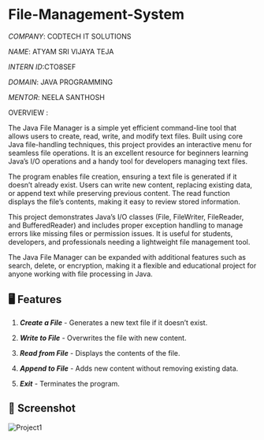 # File-Management-System
*COMPANY*: CODTECH IT SOLUTIONS

*NAME*: ATYAM SRI VIJAYA TEJA

*INTERN ID*:CTO8SEF

*DOMAIN*: JAVA PROGRAMMING

*MENTOR*: NEELA SANTHOSH

OVERVIEW :

The Java File Manager is a simple yet efficient command-line tool that allows users to create, read, write, and modify text files. Built using core Java file-handling techniques, this project provides an interactive menu for seamless file operations. It is an excellent resource for beginners learning Java’s I/O operations and a handy tool for developers managing text files.

The program enables file creation, ensuring a text file is generated if it doesn’t already exist. Users can write new content, replacing existing data, or append text while preserving previous content. The read function displays the file’s contents, making it easy to review stored information.

This project demonstrates Java’s I/O classes (File, FileWriter, FileReader, and BufferedReader) and includes proper exception handling to manage errors like missing files or permission issues. It is useful for students, developers, and professionals needing a lightweight file management tool.

The Java File Manager can be expanded with additional features such as search, delete, or encryption, making it a flexible and educational project for anyone working with file processing in Java.

## 🖥️ Features

1. ***Create a File*** - Generates a new text file if it doesn’t exist.

2. ***Write to File*** - Overwrites the file with new content.

3. ***Read from File*** - Displays the contents of the file.

4. ***Append to File*** -  Adds new content without removing existing data.

5. ***Exit*** - Terminates the program.

## 📸 Screenshot
![Project1](https://github.com/user-attachments/assets/afd2f593-4cb3-4d31-b1c4-72b0bec556fa)




